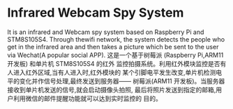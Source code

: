 Infrared Webcam Spy System
===========
It is an infrared and Webcam spy system based on Raspberry Pi and STM8S105S4. Through thewifi network, the system detects the people who get in the infrared area and then takes a picture which be sent to the user via Wechat(A popular social APP).
这是一个基于树莓派 (Raspberry Pi,ARM11 开发板) 和单片机 STM8S105S4 的红外 监控拍摄系统。利用红外模块监控是否有人进入红外区域,当有人进入时,红外模块的 某个引脚电平发生改变,单片机检测电平的变化并作信号处理,最终发送到服务器—— 树莓派(ARM11 开发板)。当服务器接收到单片机发送的信号,就会启动摄像头拍照, 最后将照片发送到指定的邮箱,用户利用微信的邮件提醒功能就可以达到实时监控的 目的。
